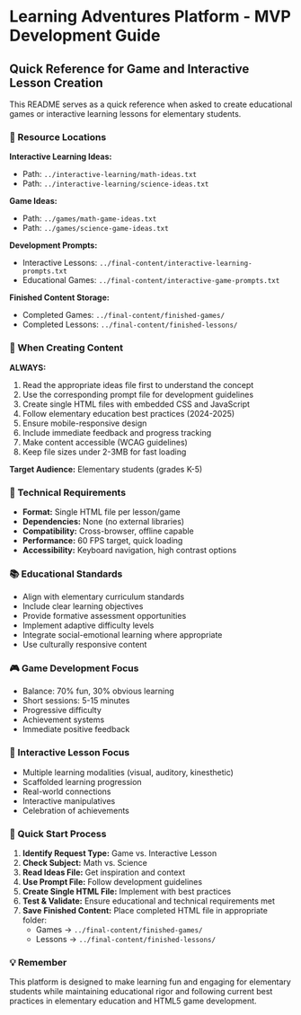 # Learning Adventures Platform - MVP Development Guide

## Quick Reference for Game and Interactive Lesson Creation

This README serves as a quick reference when asked to create educational games or interactive learning lessons for elementary students.

### 📁 Resource Locations

**Interactive Learning Ideas:**
- Path: `../interactive-learning/math-ideas.txt`
- Path: `../interactive-learning/science-ideas.txt`

**Game Ideas:**
- Path: `../games/math-game-ideas.txt`
- Path: `../games/science-game-ideas.txt`

**Development Prompts:**
- Interactive Lessons: `../final-content/interactive-learning-prompts.txt`
- Educational Games: `../final-content/interactive-game-prompts.txt`

**Finished Content Storage:**
- Completed Games: `../final-content/finished-games/`
- Completed Lessons: `../final-content/finished-lessons/`

### 🎯 When Creating Content

**ALWAYS:**
1. Read the appropriate ideas file first to understand the concept
2. Use the corresponding prompt file for development guidelines
3. Create single HTML files with embedded CSS and JavaScript
4. Follow elementary education best practices (2024-2025)
5. Ensure mobile-responsive design
6. Include immediate feedback and progress tracking
7. Make content accessible (WCAG guidelines)
8. Keep file sizes under 2-3MB for fast loading

**Target Audience:** Elementary students (grades K-5)

### 🔧 Technical Requirements

- **Format:** Single HTML file per lesson/game
- **Dependencies:** None (no external libraries)
- **Compatibility:** Cross-browser, offline capable
- **Performance:** 60 FPS target, quick loading
- **Accessibility:** Keyboard navigation, high contrast options

### 📚 Educational Standards

- Align with elementary curriculum standards
- Include clear learning objectives
- Provide formative assessment opportunities
- Implement adaptive difficulty levels
- Integrate social-emotional learning where appropriate
- Use culturally responsive content

### 🎮 Game Development Focus

- Balance: 70% fun, 30% obvious learning
- Short sessions: 5-15 minutes
- Progressive difficulty
- Achievement systems
- Immediate positive feedback

### 📖 Interactive Lesson Focus

- Multiple learning modalities (visual, auditory, kinesthetic)
- Scaffolded learning progression
- Real-world connections
- Interactive manipulatives
- Celebration of achievements

### 🚀 Quick Start Process

1. **Identify Request Type:** Game vs. Interactive Lesson
2. **Check Subject:** Math vs. Science
3. **Read Ideas File:** Get inspiration and context
4. **Use Prompt File:** Follow development guidelines
5. **Create Single HTML File:** Implement with best practices
6. **Test & Validate:** Ensure educational and technical requirements met
7. **Save Finished Content:** Place completed HTML file in appropriate folder:
   - Games → `../final-content/finished-games/`
   - Lessons → `../final-content/finished-lessons/`

### 💡 Remember

This platform is designed to make learning fun and engaging for elementary students while maintaining educational rigor and following current best practices in elementary education and HTML5 game development.